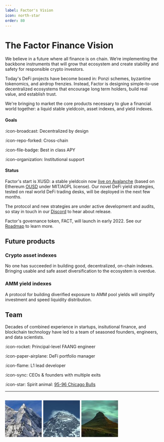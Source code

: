 ```yaml
---
label: Factor's Vision
icon: north-star
order: 80
---
```

# The Factor Finance Vision

We believe in a future where all finance is on chain. We’re implementing the backbone instruments that will grow that ecosystem and create stability and safety for responsible crypto investors.

Today's DeFi projects have become boxed in: Ponzi schemes, byzantine tokenomics, and airdrop frenzies. Instead, Factor is designing simple-to-use decentralized ecosystems that encourage long term holders, build real value, and establish trust.

We're bringing to market the core products necessary to glue a financial world together: a liquid stable yieldcoin, asset indexes, and yield indexes.

#### Goals

:icon-broadcast: Decentralized by design

:icon-repo-forked: Cross-chain

:icon-file-badge: Best in class APY

:icon-organization: Institutional support

#### Status

Factor's start is XUSD: a stable yieldcoin now [live on Avalanche](https://app.xusd.fi) (based on Ethereum [OUSD](https://ousd.com/) under MIT/AGPL license). Our novel DeFi yield strategies, tested on real world DeFi trading desks, will be deployed in the next few months.

The protocol and new strategies are under active development and audits, so stay in touch in our [Discord](https://discord.gg/ETE7ksP8Fd) to hear about release.

Factor's governance token, FACT, will launch in early 2022. See our [Roadmap](roadmap.md) to learn more.

## Future products

### Crypto asset indexes
No one has succeeded in building good, decentralized, on-chain indexes. Bringing usable and safe asset diversification to the ecosystem is overdue.

### AMM yield indexes
A protocol for building diverified exposure to AMM pool yields will simplify investment and speed liquidity distribution.

## Team

Decades of combined experience in startups, insitutional finance, and blockchain technology have led to a team of seasoned founders, engineers, and data scientists.

:icon-rocket: Principal-level FAANG engineer

:icon-paper-airplane: DeFi portfolio manager

:icon-flame: L1 lead developer

:icon-sync: CEOs & founders with multiple exits

:icon-star: Spirit animal: [95-96 Chicago Bulls](img/ballers.jpg)

---
![0xAnnapurna](/img/annapurna.jpg) ![0xEverest](/img/everest.jpg) ![0xKirkjufell](/img/kirkjufell.jpg)
---




